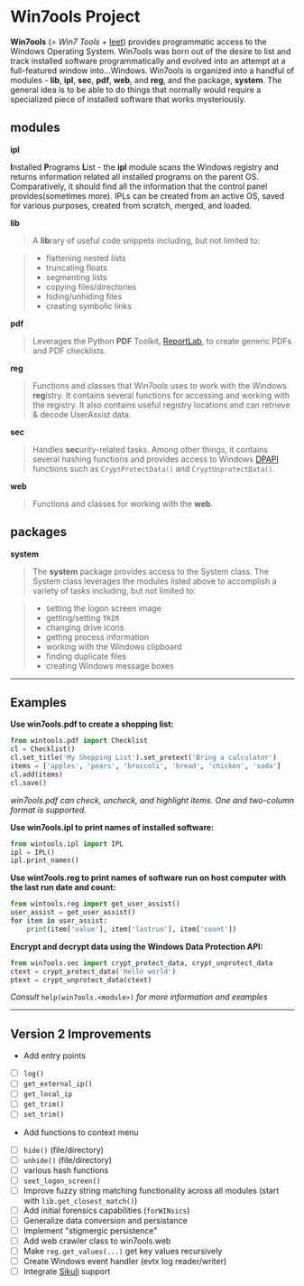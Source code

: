Win7ools Project
================

**Win7ools** (= *Win7 Tools* + [leet][leet]) provides programmatic access to the Windows
Operating System. Win7ools was born out of the desire to list and track installed software 
programmatically and evolved into an attempt at a full-featured window into...Windows.  Win7ools 
is organized into a handful of modules - **lib**, **ipl**, **sec**, **pdf**, **web**, and **reg**, 
and the package, **system**.  The general idea is to be able to do things that normally would require
a specialized piece of installed software that works mysteriously.

modules
-------
**ipl**
  
 <b>I</b>nstalled <b>P</b>rograms <b>L</b>ist - the **ipl** module scans the Windows registry and returns
 information related all installed programs on the parent OS.  Comparatively, it should
 find all the information that the control panel provides(sometimes more).  IPLs can be created
 from an active OS, saved for various purposes, created from scratch, merged, and loaded.

**lib**

> A <b>lib</b>rary of useful code snippets including, but not limited to:

>    - flattening nested lists
>    - truncating floats
>    - segmenting lists
>    - copying files/directories
>    - hiding/unhiding files
>    - creating symbolic links

**pdf**

> Leverages the Python **PDF** Toolkit, [ReportLab][pdf], to create generic PDFs and PDF checklists.

**reg**

> Functions and classes that Win7ools uses to work with the Windows <b>reg</b>istry.  It contains several functions
  for accessing and working with the registry.  It also contains useful registry locations and 
  can retrieve & decode UserAssist data.

**sec**

> Handles <b>sec</b>urity-related tasks.  Among other things, it contains several hashing functions
  and provides access to Windows [DPAPI][dpapi] functions such as `CryptProtectData()` and `CryptUnprotectData()`.

**web**

> Functions and classes for working with the **web**.

packages
--------
**system**

> The **system** package provides access to the System class.  The System class leverages the modules listed above
  to accomplish a variety of tasks including, but not limited to:

>    - setting the logon screen image
>    - getting/setting `TRIM`
>    - changing drive icons
>    - getting process information
>    - working with the Windows clipboard
>    - finding duplicate files
>    - creating Windows message boxes

------------------------------------------------------------------------------------------------------------------

Examples
--------

**Use win7ools.pdf to create a shopping list:**
```python
from wintools.pdf import Checklist
cl = Checklist()
cl.set_title('My Shopping List').set_pretext('Bring a calculator')
items = ['apples', 'pears', 'broccoli', 'bread', 'chicken', 'soda']
cl.add(items)
cl.save()
```
*win7ools.pdf can check, uncheck, and highlight items.  One and two-column format is supported.*

**Use win7ools.ipl to print names of installed software:**
```python
from wintools.ipl import IPL
ipl = IPL()  
ipl.print_names()
```

**Use wint7ools.reg to print names of software run on host computer with the last run date and count:**
```python
from wintools.reg import get_user_assist()
user_assist = get_user_assist()
for item in user_assist:
    print(item['value'], item['lastrun'], item['count'])
```

**Encrypt and decrypt data using the Windows Data Protection API:**
```python    
from win7ools.sec import crypt_protect_data, crypt_unprotect_data
ctext = crypt_protect_data('Hello world')
ptext = crypt_unprotect_data(ctext)
```

*Consult* `help(win7ools.<module>)` *for more information and examples*

------------------------------------------------------------------------------------------------------------------

Version 2 Improvements
----------------------

- Add entry points
 - [ ] `log()`
 - [ ] `get_external_ip()`
 - [ ] `get_local_ip`
 - [ ] `get_trim()`
 - [ ] `set_trim()`
- Add functions to context menu
 - [ ] `hide()` (file/directory)
 - [ ] `unhide()` (file/directory)
 - [ ] various hash functions
 - [ ] `seet_logon_screen()`
- [ ] Improve fuzzy string matching functionality across all modules (start with `lib.get_closest_match()`)
- [ ] Add initial forensics capabilities (`forWINsics`)
- [ ] Generalize data conversion and persistance
- [ ] Implement "stigmergic persistence"
- [ ] Add web crawler class to win7ools.web
- [ ] Make `reg.get_values(...)` get key values recursively
- [ ] Create Windows event handler (evtx log reader/writer)
- [ ] Integrate [Sikuli][sikuli] support

[leet]: https://en.wikipedia.org/wiki/Leet
[pdf]: http://www.reportlab.com/opensource/
[dpapi]: http://msdn.microsoft.com/en-us/library/ms995355.aspx
[sikuli]: http://www.sikuli.org/

